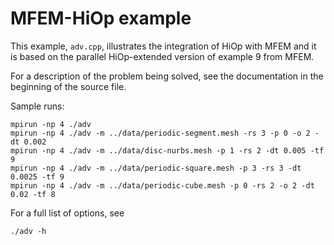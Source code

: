 # MFEM-HiOp example

This example, `adv.cpp`, illustrates the integration of HiOp with MFEM and it is
based on the parallel HiOp-extended version of example 9 from MFEM.

For a description of the problem being solved, see the documentation in the
beginning of the source file.

Sample runs:
```
mpirun -np 4 ./adv
mpirun -np 4 ./adv -m ../data/periodic-segment.mesh -rs 3 -p 0 -o 2 -dt 0.002
mpirun -np 4 ./adv -m ../data/disc-nurbs.mesh -p 1 -rs 2 -dt 0.005 -tf 9
mpirun -np 4 ./adv -m ../data/periodic-square.mesh -p 3 -rs 3 -dt 0.0025 -tf 9
mpirun -np 4 ./adv -m ../data/periodic-cube.mesh -p 0 -rs 2 -o 2 -dt 0.02 -tf 8
```

For a full list of options, see
```
./adv -h
```
